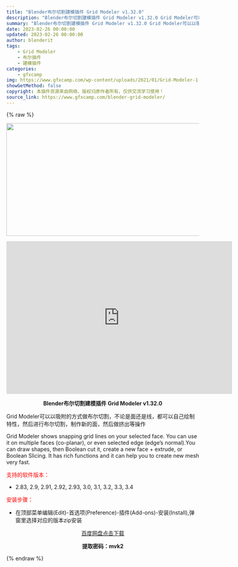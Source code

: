 ```yaml
---
title: "Blender布尔切割建模插件 Grid Modeler v1.32.0"
description: "Blender布尔切割建模插件 Grid Modeler v1.32.0 Grid Modeler可以以吸附的方式做布尔切割，不论是面还是线，都可以自己绘制特性，然后进行布尔切割，制作新的面，然后做挤..."
summary: "Blender布尔切割建模插件 Grid Modeler v1.32.0 Grid Modeler可以以吸附的方式做布尔切割，不论是面还是线，都可以自己绘制特性，然后进行布尔切割，制作新的面，然后做挤..."
date: 2023-02-26 00:00:00
updated: 2023-02-26 00:00:00
author: blenderit
tags: 
    - Grid Modeler
    - 布尔插件
    - 建模插件
categories:
    - gfxcamp
img: https://www.gfxcamp.com/wp-content/uploads/2021/01/Grid-Modeler-1.jpg
showGetMethod: false
copyright: 本插件资源来自网络，版权归原作者所有，仅供交流学习使用！
source_link: https://www.gfxcamp.com/blender-grid-modeler/
---
```


{% raw %}
<div><p><img decoding="async" class="aligncenter size-full wp-image-106079" src="https://www.gfxcamp.com/wp-content/uploads/2021/01/Grid-Modeler-1.jpg" data-src="https://www.gfxcamp.com/wp-content/uploads/2021/01/Grid-Modeler-1.jpg" alt="" width="590" height="295" data-srcset="https://www.gfxcamp.com/wp-content/uploads/2021/01/Grid-Modeler-1.jpg 590w, https://www.gfxcamp.com/wp-content/uploads/2021/01/Grid-Modeler-1-150x75.jpg 150w" data-sizes="(max-width: 590px) 100vw, 590px"></p><p style="text-align: center;"><iframe loading="lazy" src="https://player.youku.com/embed/XNTA0NDM5NzAzNg==" width="590" height="400" frameborder="0" allowfullscreen="allowfullscreen"></iframe></p><p style="text-align: center;"><strong>Blender布尔切割建模插件 Grid Modeler v1.32.0</strong></p><p class="sqsrte-small">Grid Modeler可以以吸附的方式做布尔切割，不论是面还是线，都可以自己绘制特性，然后进行布尔切割，制作新的面，然后做挤出等操作</p><p class="sqsrte-small">Grid Modeler shows snapping grid lines on your selected face. You can use it on multiple faces (co-planar), or even selected edge (edge’s normal).You can draw shapes, then Boolean cut it, create a new face + extrude, or Boolean Slicing. It has rich functions and it can help you to create new mesh very fast.</p><p><span style="color: #ff0000;">支持的软件版本：</span></p><ul>
<li>2.83, 2.9, 2.91, 2.92, 2.93, 3.0, 3.1, 3.2, 3.3, 3.4</li>
</ul><p style="text-align: left;"><span style="color: #ff0000;">安装步骤：</span></p><ul>
<li>在顶部菜单编辑(Edit)-首选项(Preference)-插件(Add-ons)-安装(Install),弹窗里选择对应的版本zip安装</li>
</ul><p style="text-align: center;"><a class="maxbutton-3 maxbutton maxbutton-baidu" target="_blank" rel="noopener" href="https://pan.baidu.com/s/1N6o5H-U0egYeBWgPRiS61A?pwd=mvk2"><span class="mb-text">百度网盘点击下载</span></a></p><p style="text-align: center;"><strong>提取密码：mvk2</strong></p></div>
<div style="display: none">gfxcamp</div>
{% endraw %}